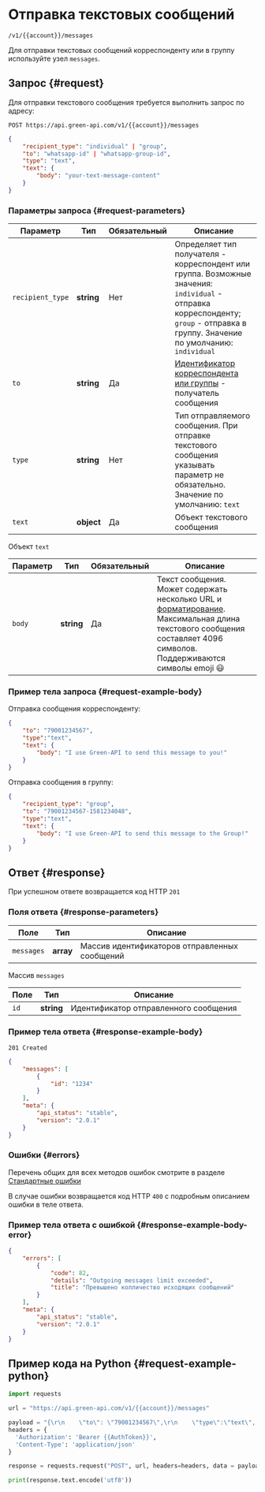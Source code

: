 # Отправка текстовых сообщений

`/v1/{{account}}/messages`

Для отправки текстовых сообщений корреспонденту или в группу используйте узел `messages`.

## Запрос {#request}

Для отправки текстового сообщения требуется выполнить запрос по адресу:
```
POST https://api.green-api.com/v1/{{account}}/messages
```

```json
{
    "recipient_type": "individual" | "group",
    "to": "whatsapp-id" | "whatsapp-group-id",
    "type": "text",
    "text": {
        "body": "your-text-message-content"
    }
}
```

### Параметры запроса {#request-parameters}

Параметр | Тип | Обязательный | Описание
----- | ----- | ----- | -----
`recipient_type` | **string** | Нет | Определяет тип получателя - корреспондент или группа. Возможные значения: `individual` - отправка корреспонденту; `group` - отправка в группу. Значение по умолчанию: `individual`
`to` | **string** | Да | [Идентификатор корреспондента или группы](../chat-id.md) - получатель сообщения
`type` | **string** | Нет | Тип отправляемого сообщения. При отправке текстового сообщения указывать параметр не обязательно. Значение по умолчанию: `text`
`text ` | **object** | Да | Объект текстового сообщения

Объект `text`

Параметр | Тип | Обязательный | Описание
----- | ----- | ----- | -----
`body ` | **string** | Да | Текст сообщения. Может содержать несколько URL и [форматирование](../formatting.md). Максимальная длина текстового сообщения составляет 4096 символов. Поддерживаются символы emoji 😃

### Пример тела запроса {#request-example-body}

Отправка сообщения корреспонденту:
```json
{
    "to": "79001234567",
    "type":"text",    
    "text": {
        "body": "I use Green-API to send this message to you!"
    }    
}
```

Отправка сообщения в группу:
```json
{
    "recipient_type": "group",
    "to": "79001234567-1581234048",
    "type":"text",    
    "text": {
        "body": "I use Green-API to send this message to the Group!"
    }    
}
```
## Ответ {#response}

При успешном ответе возвращается код HTTP `201`

### Поля ответа {#response-parameters}

Поле | Тип |  Описание
----- | ----- | -----
`messages` | **array** | Массив идентификаторов отправленных сообщений 


Массив `messages`

Поле | Тип |  Описание
----- | ----- | -----
`id ` | **string** | Идентификатор отправленного сообщения 

### Пример тела ответа {#response-example-body}

```
201 Created
```

```json
{
    "messages": [
        {
            "id": "1234"
        }
    ],
    "meta": {
        "api_status": "stable",
        "version": "2.0.1"
    }
}
```

### Ошибки {#errors}

Перечень общих для всех методов ошибок смотрите в разделе [Стандартные ошибки](../errors.md)

В случае ошибки возвращается код HTTP `400` с подробным описанием ошибки в теле ответа.

### Пример тела ответа с ошибкой {#response-example-body-error}

```json
{
    "errors": [
        {
            "code": 82,
            "details": "Outgoing messages limit exceeded",
            "title": "Превышено колличество исходящих сообщений"
        }
    ],
    "meta": {
        "api_status": "stable",
        "version": "2.0.1"
    }
}
```

## Пример кода на Python  {#request-example-python}

```python
import requests

url = "https://api.green-api.com/v1/{{account}}/messages"

payload = "{\r\n    \"to\": \"79001234567\",\r\n    \"type\":\"text\",    \r\n    \"text\": {\r\n        \"body\": \"I use Green-API to send this message to you!\"\r\n    }    \r\n}"
headers = {
  'Authorization': 'Bearer {{AuthToken}}',
  'Content-Type': 'application/json'
}

response = requests.request("POST", url, headers=headers, data = payload)

print(response.text.encode('utf8'))
```